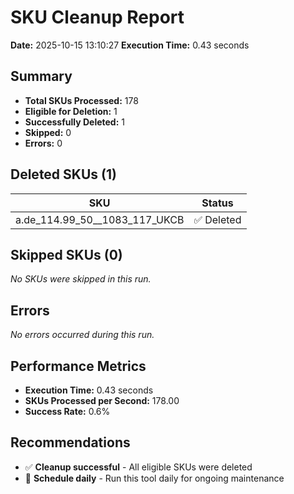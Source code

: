 # SKU Cleanup Report
**Date:** 2025-10-15 13:10:27
    **Execution Time:** 0.43 seconds

## Summary
- **Total SKUs Processed:** 178
- **Eligible for Deletion:** 1
- **Successfully Deleted:** 1
- **Skipped:** 0
- **Errors:** 0

## Deleted SKUs (1)

| SKU | Status |
|-----|--------|
| a.de_114.99_50__1083_117_UKCB | ✅ Deleted |

## Skipped SKUs (0)

_No SKUs were skipped in this run._

## Errors
_No errors occurred during this run._

## Performance Metrics

- **Execution Time:** 0.43 seconds
- **SKUs Processed per Second:** 178.00
- **Success Rate:** 0.6%

## Recommendations

- ✅ **Cleanup successful** - All eligible SKUs were deleted
- 📅 **Schedule daily** - Run this tool daily for ongoing maintenance
